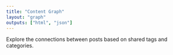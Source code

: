 ```yaml
---
title: "Content Graph"
layout: "graph"
outputs: ["html", "json"]
---
```


Explore the connections between posts based on shared tags and categories. 